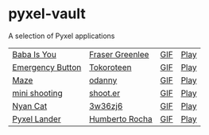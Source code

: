 # pyxel-vault

A selection of Pyxel applications

<table>
<tr>
<td><a href="https://github.com/Fraser-Greenlee/baba-is-you">Baba Is You</a></td>
<td><a href="https://twitter.com/FraserGreenlee">Fraser Greenlee</a></td>
<td><a href="https://raw.githubusercontent.com/kitao/pyxel-vault/main/apps/baba_is_you.gif">GIF</a></td>
<td><a href="https://kitao.github.io/pyxel/wasm/launcher/?play=kitao.pyxel-vault.apps.baba_is_you&gamepad=enabled">Play</a></td>
</tr>
<tr>
<td><a href="https://github.com/Tokoroteen/emergency_button">Emergency Button</a></td>
<td><a href="https://twitter.com/Tokoroteen__">Tokoroteen</a></td>
<td><a href="https://raw.githubusercontent.com/kitao/pyxel-vault/main/apps/emergency_button.gif">GIF</a></td>
<td><a href="https://kitao.github.io/pyxel/wasm/launcher/?play=kitao.pyxel-vault.apps.emergency_button">Play</a></td>
</tr>
<tr>
<td><a href="https://github.com/dannyso16/Maze">Maze</a></td>
<td><a href="https://twitter.com/dannyso16">odanny</a></td>
<td><a href="https://raw.githubusercontent.com/kitao/pyxel-vault/main/apps/maze.gif">GIF</a></td>
<td><a href="https://kitao.github.io/pyxel/wasm/launcher/?play=kitao.pyxel-vault.apps.maze&gamepad=enabled">Play</a></td>
</tr>
<tr>
<td><a href="https://github.com/5h00T/mini_shooting">mini shooting</a></td>
<td><a href="https://twitter.com/m4_sd">shoot.er</a></td>
<td><a href="https://raw.githubusercontent.com/kitao/pyxel-vault/main/apps/mini_shooting.gif">GIF</a></td>
<td><a href="https://kitao.github.io/pyxel/wasm/launcher/?play=kitao.pyxel-vault.apps.mini_shooting&gamepad=enabled&packages=numpy">Play</a></td>
</tr>
<tr>
<td><a href="https://github.com/3w36zj6/NyanCat">Nyan Cat</a></td>
<td><a href="https://github.com/3w36zj6">3w36zj6</a></td>
<td><a href="https://raw.githubusercontent.com/kitao/pyxel-vault/main/apps/nyan_cat.gif">GIF</a></td>
<td><a href="https://kitao.github.io/pyxel/wasm/launcher/?play=kitao.pyxel-vault.apps.nyan_cat&gamepad=enabled">Play</a></td>
</tr>
<tr>
<td><a href="https://github.com/humrochagf/pyxel-lander">Pyxel Lander</a></td>
<td><a href="https://twitter.com/humrochagf">Humberto Rocha</a></td>
<td><a href="https://raw.githubusercontent.com/kitao/pyxel-vault/main/apps/pyxel_lander.gif">GIF</a></td>
<td><a href="https://kitao.github.io/pyxel/wasm/launcher/?play=kitao.pyxel-vault.apps.pyxel_lander&gamepad=enabled">Play</a></td>
</tr>
</table>

